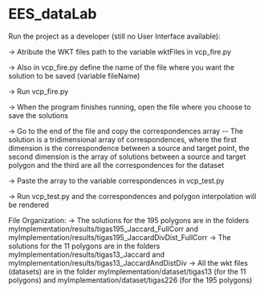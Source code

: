 # EES_dataLab
Run the project as a developer (still no User Interface available):

-> Atribute the WKT files path to the variable wktFiles in vcp_fire.py

-> Also in vcp_fire.py define the name of the file where you want the solution to be saved (variable fileName)

-> Run vcp_fire.py

-> When the program finishes running, open the file where you choose to save the solutions

-> Go to the end of the file and copy the correspondences array
    -- The solution is a tridimensional array of correspondences, where the first dimension is the correspondence between a source and target point, the second dimension is the array of solutions between a source and target polygon and the third are all the correspondences for the dataset

-> Paste the array to the variable correspondences in vcp_test.py

-> Run vcp_test.py and the correspondences and polygon interpolation will be rendered

File Organization:
-> The solutions for the 195 polygons are in the folders myImplementation/results/tigas195_Jaccard_FullCorr and myImplementation/results/tigas195_JaccardDivDist_FullCorr
-> The solutions for the 11 polygons are in the folders myImplementation/results/tigas13_Jaccard and myImplementation/results/tigas13_JaccardAndDistDiv
-> All the wkt files (datasets) are in the folder myImplementation/dataset/tigas13 (for the 11 polygons) and myImplementation/dataset/tigas226 (for the 195 polygons)